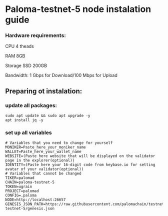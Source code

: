 # Paloma-testnet-5 node instalation guide
### Hardware requirements:

CPU	4 theads

RAM	8GB

Storage	SSD 200GB

Bandwidth: 1 Gbps for Download/100 Mbps for Upload

## Preparing ot instalation:
### update all packages:
```shell
sudo apt update && sudo apt upgrade -y
apt install jq -y
```
### set up all variables
```shell
# Variables that you need to change for yourself
MONIKER=Paste_here_your_moniker_name
WALLET=Paste_here_your_wallet_name
WEBSITE=(Paste here website that will be displayed on the validator page in the explorer(optional))
IDENTITY=(Paste here your 16-digit code from keybase.io for setting avatar of your validator(optional))
# Variables that cannot be changed
TIKER=palomad
CHAIN=paloma-testnet-5
TOKEN=ugrain
PROJECT=palomad
CONFIG=.paloma
NODE=http://localhost:26657
GENESIS_JSON_PATH=https://raw.githubusercontent.com/palomachain/testnet/master/paloma-testnet-5/genesis.json
```
